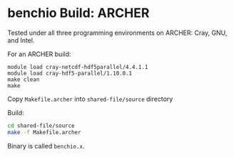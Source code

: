 # benchio Build: ARCHER

Tested under all three programming environments on ARCHER: Cray, GNU, and Intel.

For an ARCHER build:

```
module load cray-netcdf-hdf5parallel/4.4.1.1
module load cray-hdf5-parallel/1.10.0.1
make clean
make
```

Copy ``Makefile.archer`` into ``shared-file/source`` directory

Build:

```bash
cd shared-file/source
make -f Makefile.archer
```

Binary is called ``benchio.x``.
